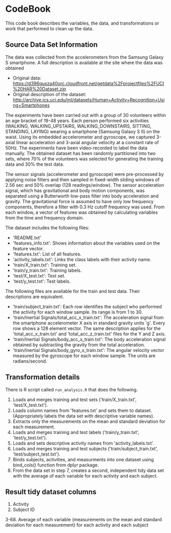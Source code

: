 # CodeBook

This code book describes the variables, the data, and transformations or work that performed to clean up the data.

## Source Data Set Information

The data was collected from the accelerometers from the Samsung Galaxy S smartphone. A full description is available at the site where the data was obtained

* Original data: https://d396qusza40orc.cloudfront.net/getdata%2Fprojectfiles%2FUCI%20HAR%20Dataset.zip
* Original description of the dataset: http://archive.ics.uci.edu/ml/datasets/Human+Activity+Recognition+Using+Smartphones

The experiments have been carried out with a group of 30 volunteers within an age bracket of 19-48 years. Each person performed six activities (WALKING, WALKING_UPSTAIRS, WALKING_DOWNSTAIRS, SITTING, STANDING, LAYING) wearing a smartphone (Samsung Galaxy S II) on the waist. Using its embedded accelerometer and gyroscope, we captured 3-axial linear acceleration and 3-axial angular velocity at a constant rate of 50Hz. The experiments have been video-recorded to label the data manually. The obtained dataset has been randomly partitioned into two sets, where 70% of the volunteers was selected for generating the training data and 30% the test data.

The sensor signals (accelerometer and gyroscope) were pre-processed by applying noise filters and then sampled in fixed-width sliding windows of 2.56 sec and 50% overlap (128 readings/window). The sensor acceleration signal, which has gravitational and body motion components, was separated using a Butterworth low-pass filter into body acceleration and gravity. The gravitational force is assumed to have only low frequency components, therefore a filter with 0.3 Hz cutoff frequency was used. From each window, a vector of features was obtained by calculating variables from the time and frequency domain.

The dataset includes the following files:

- 'README.txt'
- 'features_info.txt': Shows information about the variables used on the feature vector.
- 'features.txt': List of all features.
- 'activity_labels.txt': Links the class labels with their activity name.
- 'train/X_train.txt': Training set.
- 'train/y_train.txt': Training labels.
- 'test/X_test.txt': Test set.
- 'test/y_test.txt': Test labels.

The following files are available for the train and test data. Their descriptions are equivalent. 

- 'train/subject_train.txt': Each row identifies the subject who performed the activity for each window sample. Its range is from 1 to 30. 
- 'train/Inertial Signals/total_acc_x_train.txt': The acceleration signal from the smartphone accelerometer X axis in standard gravity units 'g'. Every row shows a 128 element vector. The same description applies for the 'total_acc_x_train.txt' and 'total_acc_z_train.txt' files for the Y and Z axis. 
- 'train/Inertial Signals/body_acc_x_train.txt': The body acceleration signal obtained by subtracting the gravity from the total acceleration. 
- 'train/Inertial Signals/body_gyro_x_train.txt': The angular velocity vector measured by the gyroscope for each window sample. The units are radians/second. 

## Transformation details

There is R script called ```run_analysis.R``` that does the following.

1. Loads and merges training and test sets ('train/X_train.txt', 'test/X_test.txt').
2. Loads column names from 'features.txt' and sets them to dataset. (Appropriately labels the data set with descriptive variable names).
3. Extracts only the measurements on the mean and standard deviation for each measurement.
4. Loads and merges training and test labels ('train/y_train.txt', 'test/y_test.txt').
5. Loads and sets descriptive activity names from 'activity_labels.txt'.
6. Loads and merges training and test subjects ('train/subject_train.txt', 'test/subject_test.txt').
7. Binds subjects, activities, and measurments into one dataset using bind_cols() function from dplyr package.
8. From the data set in step 7, creates a second, independent tidy data set with the average of each variable for each activity and each subject.

## Result tidy dataset columns

1. Activity
2. Subject ID

3-68. Average of each variable (measurements on the mean and standard deviation for each measurement) for each activity and each subject